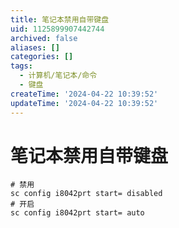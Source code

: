 ```yaml
---
title: 笔记本禁用自带键盘
uid: 1125899907442744
archived: false
aliases: []
categories: []
tags:
  - 计算机/笔记本/命令
  - 键盘
createTime: '2024-04-22 10:39:52'
updateTime: '2024-04-22 10:39:52'
---
```


# 笔记本禁用自带键盘

```shell
# 禁用
sc config i8042prt start= disabled
# 开启
sc config i8042prt start= auto
```
